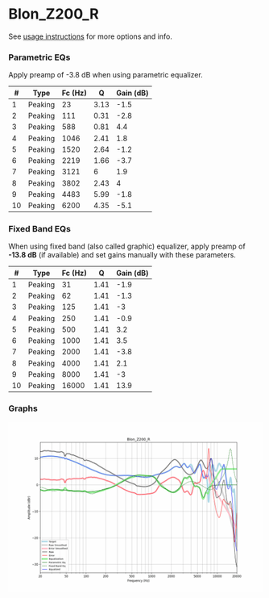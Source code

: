 # Blon_Z200_R
See [usage instructions](https://github.com/jaakkopasanen/AutoEq#usage) for more options and info.

### Parametric EQs
Apply preamp of -3.8 dB when using parametric equalizer.

|   # | Type    |   Fc (Hz) |    Q |   Gain (dB) |
|-----|---------|-----------|------|-------------|
|   1 | Peaking |        23 | 3.13 |        -1.5 |
|   2 | Peaking |       111 | 0.31 |        -2.8 |
|   3 | Peaking |       588 | 0.81 |         4.4 |
|   4 | Peaking |      1046 | 2.41 |         1.8 |
|   5 | Peaking |      1520 | 2.64 |        -1.2 |
|   6 | Peaking |      2219 | 1.66 |        -3.7 |
|   7 | Peaking |      3121 | 6    |         1.9 |
|   8 | Peaking |      3802 | 2.43 |         4   |
|   9 | Peaking |      4483 | 5.99 |        -1.8 |
|  10 | Peaking |      6200 | 4.35 |        -5.1 |

### Fixed Band EQs
When using fixed band (also called graphic) equalizer, apply preamp of **-13.8 dB** (if available) and set gains manually with these parameters.

|   # | Type    |   Fc (Hz) |    Q |   Gain (dB) |
|-----|---------|-----------|------|-------------|
|   1 | Peaking |        31 | 1.41 |        -1.9 |
|   2 | Peaking |        62 | 1.41 |        -1.3 |
|   3 | Peaking |       125 | 1.41 |        -3   |
|   4 | Peaking |       250 | 1.41 |        -0.9 |
|   5 | Peaking |       500 | 1.41 |         3.2 |
|   6 | Peaking |      1000 | 1.41 |         3.5 |
|   7 | Peaking |      2000 | 1.41 |        -3.8 |
|   8 | Peaking |      4000 | 1.41 |         2.1 |
|   9 | Peaking |      8000 | 1.41 |        -3   |
|  10 | Peaking |     16000 | 1.41 |        13.9 |

### Graphs
![](./Blon_Z200_R.png)
